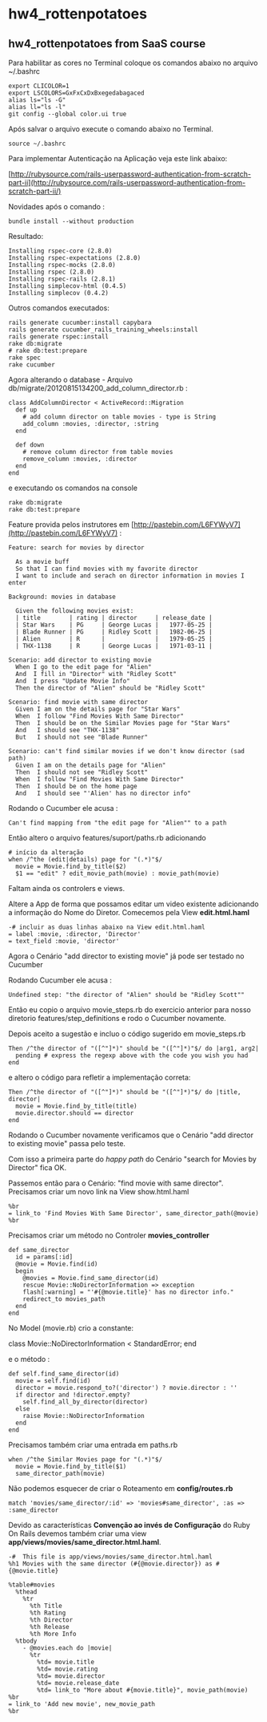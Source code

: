 hw4_rottenpotatoes
==================

hw4_rottenpotatoes from SaaS course
-----------------------------------

Para habilitar as cores no Terminal coloque os comandos abaixo no arquivo ~/.bashrc

    export CLICOLOR=1
	export LSCOLORS=GxFxCxDxBxegedabagaced
	alias ls="ls -G"
	alias ll="ls -l"
	git config --global color.ui true
	
Após salvar o arquivo execute o comando abaixo no Terminal.
	
	source ~/.bashrc
	
Para implementar Autenticação na Aplicação veja este link abaixo:

[http://rubysource.com/rails-userpassword-authentication-from-scratch-part-ii](http://rubysource.com/rails-userpassword-authentication-from-scratch-part-ii/) 
	
Novidades após o comando :
    
    bundle install --without production
    
Resultado:

    Installing rspec-core (2.8.0) 
    Installing rspec-expectations (2.8.0) 
    Installing rspec-mocks (2.8.0) 
    Installing rspec (2.8.0) 
    Installing rspec-rails (2.8.1) 
    Installing simplecov-html (0.4.5) 
    Installing simplecov (0.4.2) 


Outros comandos executados:

    rails generate cucumber:install capybara 
	rails generate cucumber_rails_training_wheels:install 
	rails generate rspec:install 
	rake db:migrate
	# rake db:test:prepare
	rake spec
	rake cucumber


Agora alterando o database -  Arquivo db/migrate/20120815134200_add_column_director.rb  :

    class AddColumnDirector < ActiveRecord::Migration
	  def up
	    # add column director on table movies - type is String
	    add_column :movies, :director, :string
	  end

	  def down
	    # remove column director from table movies
	    remove_column :movies, :director
	  end
	end
	
e executando os comandos na console

    rake db:migrate
	rake db:test:prepare
	

Feature provida pelos instrutores em [http://pastebin.com/L6FYWyV7](http://pastebin.com/L6FYWyV7) :

    Feature: search for movies by director

	  As a movie buff
	  So that I can find movies with my favorite director
	  I want to include and serach on director information in movies I enter

	Background: movies in database

	  Given the following movies exist:
	  | title        | rating | director     | release_date |
	  | Star Wars    | PG     | George Lucas |   1977-05-25 |
	  | Blade Runner | PG     | Ridley Scott |   1982-06-25 |
	  | Alien        | R      |              |   1979-05-25 |
	  | THX-1138     | R      | George Lucas |   1971-03-11 |

	Scenario: add director to existing movie
	  When I go to the edit page for "Alien"
	  And  I fill in "Director" with "Ridley Scott"
	  And  I press "Update Movie Info"
	  Then the director of "Alien" should be "Ridley Scott"

	Scenario: find movie with same director
	  Given I am on the details page for "Star Wars"
	  When  I follow "Find Movies With Same Director"
	  Then  I should be on the Similar Movies page for "Star Wars"
	  And   I should see "THX-1138"
	  But   I should not see "Blade Runner"

	Scenario: can't find similar movies if we don't know director (sad path)
	  Given I am on the details page for "Alien"
	  Then  I should not see "Ridley Scott"
	  When  I follow "Find Movies With Same Director"
	  Then  I should be on the home page
	  And   I should see "'Alien' has no director info"
	

Rodando o Cucumber ele acusa :

    Can't find mapping from "the edit page for "Alien"" to a path

Então altero o arquivo features/suport/paths.rb adicionando 

    # início da alteração
    when /^the (edit|details) page for "(.*)"$/
      movie = Movie.find_by_title($2)
      $1 == "edit" ? edit_movie_path(movie) : movie_path(movie)

Faltam ainda os controlers e views.

Altere a App de forma que possamos editar um video existente adicionando a informação do Nome do Diretor. Comecemos pela View **edit.html.haml**
	
    -# incluir as duas linhas abaixo na View edit.html.haml 
    = label :movie, :director, 'Director'
    = text_field :movie, 'director'	

Agora o Cenário "add director to existing movie" já pode ser testado no Cucumber

Rodando Cucumber ele acusa :

    Undefined step: "the director of "Alien" should be "Ridley Scott""

Então eu copio o arquivo movie_steps.rb do exercicio anterior para nosso diretorio features/step_definitions e rodo o Cucumber novamente.	
	
Depois aceito a sugestão e incluo o código sugerido em movie_steps.rb

    Then /^the director of "([^"]*)" should be "([^"]*)"$/ do |arg1, arg2|
	  pending # express the regexp above with the code you wish you had
	end

e altero o código para refletir a implementação correta:

    Then /^the director of "([^"]*)" should be "([^"]*)"$/ do |title, director|
	  movie = Movie.find_by_title(title)
	  movie.director.should == director
	end

Rodando o Cucumber novamente verificamos que o Cenário "add director to existing movie" passa pelo teste.

Com isso a primeira parte do _happy path_ do Cenário "search for Movies by Director" fica OK.

Passemos então para o Cenário: "find movie with same director". Precisamos criar um novo link na View show.html.haml

    %br
	= link_to 'Find Movies With Same Director', same_director_path(@movie)
	%br

Precisamos criar um método no Controler **movies_controller**

    def same_director
      id = params[:id]
      @movie = Movie.find(id)
      begin
        @movies = Movie.find_same_director(id)
        rescue Movie::NoDirectorInformation => exception
        flash[:warning] = "'#{@movie.title}' has no director info."
        redirect_to movies_path
      end
    end

No Model (movie.rb) crio a constante: 
 
  class Movie::NoDirectorInformation < StandardError; end

e o método :

    def self.find_same_director(id)
      movie = self.find(id)
      director = movie.respond_to?('director') ? movie.director : ''
      if director and !director.empty?
        self.find_all_by_director(director)
      else
        raise Movie::NoDirectorInformation
      end
    end
	
Precisamos também criar uma entrada em paths.rb

    when /^the Similar Movies page for "(.*)"$/
      movie = Movie.find_by_title($1)
      same_director_path(movie)

Não podemos esquecer de criar o Roteamento em **config/routes.rb**

    match 'movies/same_director/:id' => 'movies#same_director', :as => :same_director
  
Devido as características **Convenção ao invés de Configuração** do Ruby On Rails devemos também criar uma view **app/views/movies/same_director.html.haml**. 

    -#  This file is app/views/movies/same_director.html.haml
	%h1 Movies with the same director (#{@movie.director}) as #{@movie.title}

	%table#movies
	  %thead
	    %tr
	      %th Title
	      %th Rating
	      %th Director
	      %th Release
	      %th More Info
	  %tbody
	    - @movies.each do |movie|
	      %tr
	        %td= movie.title 
	        %td= movie.rating
	        %td= movie.director
	        %td= movie.release_date
	        %td= link_to "More about #{movie.title}", movie_path(movie)
	%br 
	= link_to 'Add new movie', new_movie_path
	%br
	
	
 	



		
		
	
